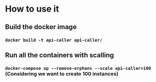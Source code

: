 # How to use it

## Build the docker image
### `docker build -t api-caller api-caller/`

## Run all the containers with scalling
### `docker-compose up --remove-orphans --scale api-caller=100` (Considering we want to create 100 instances)